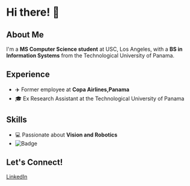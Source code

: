 # Hi there! 👋

## About Me
I'm a **MS Computer Science student** at USC, Los Angeles, with a **BS in Information Systems** from the Technological University of Panama.

## Experience
- ✈️ Former employee at **Copa Airlines,Panama**
- 🎓 Ex Research Assistant at the Technological University of Panama

## Skills
- 💻 Passionate about **Vision and Robotics**
- ![Badge](https://img.shields.io/badge/Python-3.10%20%20-%233572A5)

## Let's Connect!
[LinkedIn](https://www.linkedin.com/in/ggrimald/)
